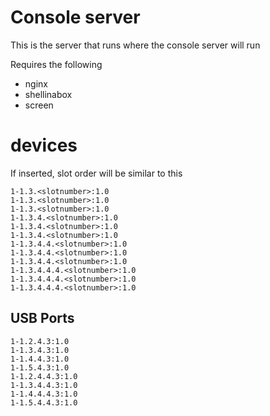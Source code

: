# Console server

This is the server that runs where the console server will run

Requires the following
* nginx
* shellinabox
* screen


# devices
If inserted, slot order will be similar to this
```
1-1.3.<slotnumber>:1.0
1-1.3.<slotnumber>:1.0
1-1.3.<slotnumber>:1.0
1-1.3.4.<slotnumber>:1.0
1-1.3.4.<slotnumber>:1.0
1-1.3.4.<slotnumber>:1.0
1-1.3.4.4.<slotnumber>:1.0
1-1.3.4.4.<slotnumber>:1.0
1-1.3.4.4.<slotnumber>:1.0
1-1.3.4.4.4.<slotnumber>:1.0
1-1.3.4.4.4.<slotnumber>:1.0
1-1.3.4.4.4.<slotnumber>:1.0
```


## USB Ports
```
1-1.2.4.3:1.0
1-1.3.4.3:1.0
1-1.4.4.3:1.0
1-1.5.4.3:1.0
1-1.2.4.4.3:1.0
1-1.3.4.4.3:1.0
1-1.4.4.4.3:1.0
1-1.5.4.4.3:1.0
```

